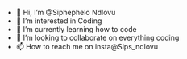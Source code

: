 - 👋 Hi, I’m @Siphephelo Ndlovu
- 👀 I’m interested in Coding
- 🌱 I’m currently learning how to code
- 💞️ I’m looking to collaborate on everything coding
- 📫 How to reach me on insta@Sips_ndlovu

<!---
Sipsndlovu/Sipsndlovu is a ✨ special ✨ repository because its `README.md` (this file) appears on your GitHub profile.
You can click the Preview link to take a look at your changes.
--->

